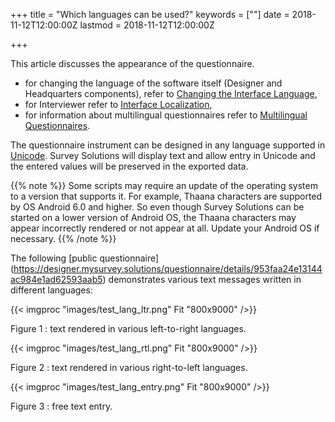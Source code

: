 ﻿+++
title = "Which languages can be used?"
keywords = [""]
date = 2018-11-12T12:00:00Z
lastmod = 2018-11-12T12:00:00Z

+++

This article discusses the appearance of the questionnaire. 

 - for changing the language of the software itself (Designer and Headquarters components), refer to [Changing the Interface Language](/headquarters/config/changing-the-interface-language/), 
 - for Interviewer refer to [Interface Localization](/interviewer/config/interface-localization/), 
 - for information about multilingual questionnaires refer to [Multilingual Questionnaires](/questionnaire-designer/toolbar/multilingual-questionnaires/).

The questionnaire instrument can be designed in any language supported in [Unicode](https://en.wikipedia.org/wiki/Unicode). Survey Solutions will display text and allow entry in Unicode and the entered values will be preserved in the exported data.

{{% note %}}
Some scripts may require an update of the operating system to a version that supports it. For example, Thaana characters are supported by OS Android 6.0 and higher. So even though Survey Solutions can be started on a lower version of Android OS, the Thaana characters may appear incorrectly rendered or not appear at all. Update your Android OS if necessary.
{{% /note %}}


The following [public questionnaire]
(https://designer.mysurvey.solutions/questionnaire/details/953faa24e13144ac984e1ad62593aab5) demonstrates various text messages written in different languages:

{{< imgproc "images/test_lang_ltr.png" Fit "800x9000" />}}

Figure 1 : text rendered in various left-to-right languages.

{{< imgproc "images/test_lang_rtl.png" Fit "800x9000" />}}

Figure 2 : text rendered in various right-to-left languages.

{{< imgproc "images/test_lang_entry.png" Fit "800x9000" />}}

Figure 3 : free text entry.

